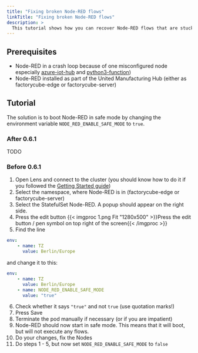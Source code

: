 ```yaml
---
title: "Fixing broken Node-RED flows"
linkTitle: "Fixing broken Node-RED flows"
description: >
  This tutorial shows how you can recover Node-RED flows that are stuck in an endless loop of crashing. 
---
```


## Prerequisites

- Node-RED in a crash loop because of one misconfigured node especially [azure-iot-hub](https://flows.nodered.org/node/node-red-contrib-azure-iot-hub) and [python3-function](https://flows.nodered.org/node/node-red-contrib-python3-function))
- Node-RED installed as part of the United Manufacturing Hub (either as factorycube-edge or factorycube-server)

## Tutorial

The solution is to boot Node-RED in safe mode by changing the environment variable `NODE_RED_ENABLE_SAFE_MODE` to `true`.

### After 0.6.1

TODO

### Before 0.6.1

1. Open Lens and connect to the cluster (you should know how to do it if you followed the [Getting Started guide](/docs/getting-started/setup-development/#step-3-connect-via-ssh))
2. Select the namespace, where Node-RED is in (factorycube-edge or factorycube-server)
3. Select the StatefulSet Node-RED. A popup should appear on the right side.
4. Press the edit button
{{< imgproc 1.png Fit "1280x500" >}}Press the edit button / pen symbol on top right of the screen{{< /imgproc >}}
5. Find the line 
```yaml
env:
    - name: TZ
      value: Berlin/Europe
```
and change it to this:
```yaml
env:
    - name: TZ
      value: Berlin/Europe
    - name: NODE_RED_ENABLE_SAFE_MODE
      value: "true"
```
6. Check whether it says `"true"` and not `true` (use quotation marks!)
7. Press Save
8. Terminate the pod manually if necessary (or if you are impatient)
9. Node-RED should now start in safe mode. This means that it will boot, but will not execute any flows.
10. Do your changes, fix the Nodes 
11. Do steps 1 - 5, but now set `NODE_RED_ENABLE_SAFE_MODE` to `false`

